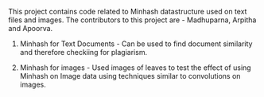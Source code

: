 This project contains code related to Minhash datastructure used on text files and images.
The contributors to this project are - Madhuparna, Arpitha and Apoorva.

1. Minhash for Text Documents - Can be used to find document similarity and therefore checkiing for plagiarism.

2. Minhash for images - Used images of leaves to test the effect of using Minhash on Image data using techniques similar to convolutions on images.

